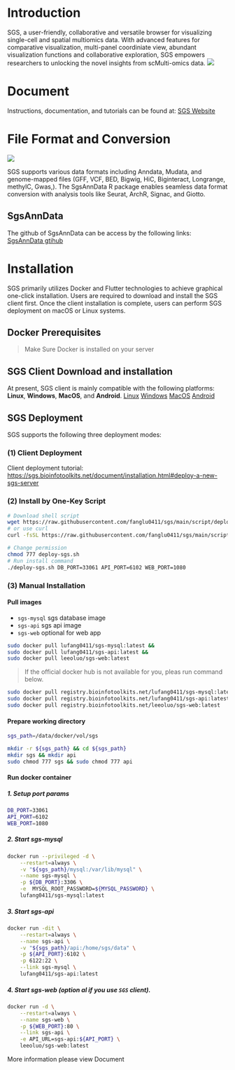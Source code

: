 # Introduction

SGS, a user-friendly, collaborative and versatile browser for visualizing single-cell and spatial multiomics data. With advanced features for comparative visualization, multi-panel coordiniate view, abundant visualization functions and collaborative exploration, SGS empowers researchers to unlocking the novel insights from scMulti-omics data.
![](https://sgs.bioinfotoolkits.net/document/assets/home-D-OuhsfI.png)

# Document
Instructions, documentation, and tutorials can be found at:
[SGS Website](https://sgs.bioinfotoolkits.net)

# File Format and Conversion
![](https://211.bioinfotoolkits.net:10290/sgs/website/feature_4.png)

SGS supports various data formats including Anndata, Mudata, and genome-mapped files (GFF, VCF, BED, Bigwig, HiC, Biginteract, Longrange, methylC, Gwas,). The SgsAnnData R package enables seamless data format conversion with analysis tools like Seurat, ArchR, Signac, and Giotto.

## SgsAnnData
The github of SgsAnnData can be access by the following links:
[SgsAnnData gtihub](https://github.com/bio-xtt/SgsAnnDataV2)     


# Installation
SGS primarily utilizes Docker and Flutter technologies to achieve graphical one-click installation. Users are required to download and install the SGS client first. Once the client installation is complete, users can perform SGS deployment on macOS or Linux systems.

## Docker Prerequisites
> Make Sure Docker is installed on your server

## SGS Client Download and installation
At present, SGS client is mainly compatible with the following platforms: **Linux**, **Windows**, **MacOS**, and **Android**.
[Linux](https://xxxx/xxx/)
[Windows](https://xxxx/xxx/)
[MacOS](https://xxxx/xxx/)
[Android](https://xxxx/xxx/)

## SGS Deployment
SGS supports the following three deployment modes: 
### (1) Client Deployment
Client deployment tutorial: https://sgs.bioinfotoolkits.net/document/installation.html#deploy-a-new-sgs-server

### (2) Install by One-Key Script

```sh
# Download shell script
wget https://raw.githubusercontent.com/fanglu0411/sgs/main/script/deploy.sh deploy-sgs.sh
# or use curl
curl -fsSL https://raw.githubusercontent.com/fanglu0411/sgs/main/script/deploy.sh -o deploy-sgs.sh

# Change permission
chmod 777 deploy-sgs.sh
# Run install command
./deploy-sgs.sh DB_PORT=33061 API_PORT=6102 WEB_PORT=1080
```

### (3) Manual Installation

#### Pull images

- `sgs-mysql` sgs database image
- `sgs-api` sgs api image
- `sgs-web` optional for web app

```sh
sudo docker pull lufang0411/sgs-mysql:latest &&
sudo docker pull lufang0411/sgs-api:latest &&
sudo docker pull leeoluo/sgs-web:latest
```

> If the official docker hub is not available for you, pleas run command below.

```sh
sudo docker pull registry.bioinfotoolkits.net/lufang0411/sgs-mysql:latest &&
sudo docker pull registry.bioinfotoolkits.net/lufang0411/sgs-api:latest &&
sudo docker pull registry.bioinfotoolkits.net/leeoluo/sgs-web:latest
```

#### Prepare working directory

```sh
sgs_path=/data/docker/vol/sgs

mkdir -r ${sgs_path} && cd ${sgs_path}
mkdir sgs && mkdir api
sudo chmod 777 sgs && sudo chmod 777 api
```

#### Run docker container

##### 1. Setup port params

```sh
DB_PORT=33061
API_PORT=6102
WEB_PORT=1080
```

##### 2. Start sgs-mysql

```sh
docker run --privileged -d \
    --restart=always \
    -v "${sgs_path}/mysql:/var/lib/mysql" \
    --name sgs-mysql \
    -p ${DB_PORT}:3306 \
    -e  MYSQL_ROOT_PASSWORD=${MYSQL_PASSWORD} \
    lufang0411/sgs-mysql:latest
```

##### 3. Start sgs-api

```sh
docker run -dit \
    --restart=always \
    --name sgs-api \
    -v "${sgs_path}/api:/home/sgs/data" \
    -p ${API_PORT}:6102 \
    -p 6122:22 \
    --link sgs-mysql \
    lufang0411/sgs-api:latest
```

##### 4. Start sgs-web (option al if you use `SGS` client).

```sh
docker run -d \
    --restart=always \
    --name sgs-web \
    -p ${WEB_PORT}:80 \
    --link sgs-api \
    -e API_URL=sgs-api:${API_PORT} \
    leeoluo/sgs-web:latest
```

More information please view Document



